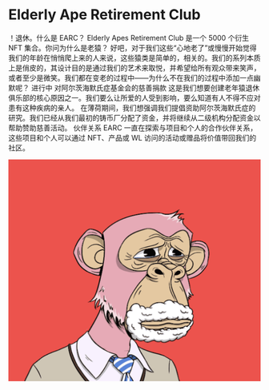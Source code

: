# Elderly Ape Retirement Club

！退休。什么是 EARC？
Elderly Apes Retirement Club 是一个 5000 个衍生 NFT 集合。你问为什么是老猿？
好吧，对于我们这些“心地老了”或慢慢开始觉得我们的年龄在悄悄爬上来的人来说，这些猿类是简单的，相关的。我们的系列本质上是俏皮的，其设计目的是通过我们的艺术来取悦，并希望给所有观众带来笑声，或者至少是微笑。我们都在变老的过程中——为什么不在我们的过程中添加一点幽默呢？
进行中
对阿尔茨海默氏症基金会的慈善捐款
这是我们想要创建老年猿退休俱乐部的核心原因之一。我们要么让所爱的人受到影响，要么知道有人不得不应对患有这种疾病的亲人。
在薄荷期间，我们想强调我们提倡资助阿尔茨海默氏症的研究。我们已经从我们最初的铸币厂分配了资金，并将继续从二级机构分配资金以帮助赞助慈善活动。
伙伴关系
EARC 一直在探索与项目和个人的合作伙伴关系，这些项目和个人可以通过 NFT、产品或 WL 访问的活动或赠品将价值带回我们的社区。

![nft](1.png)


